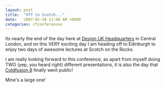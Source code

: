```yaml
---
layout: post
title:  "Off to Scotch..."
date:   2007-05-30 11:08 AM +0000
categories: cfconferences
---
```

Its nearly the end of the day here at <a href="http://www.designuk.com/">Design UK Headquarters</a> in Central London, and on this VERY exciting day I am heading off to Edinburgh to enjoy two days of awesome lectures at Scotch on the Rocks. 

I am really looking forward to this conference, as apart from myself doing TWO (yep, you heard right) different presentations, it is also the day that <a href="http://labs.adobe.com/technologies/coldfusion8/">Coldfusion 8</a> finally went public!

Mine's a large one!
